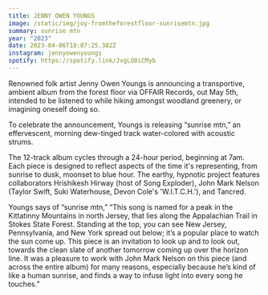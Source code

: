 ```yaml
---
title: JENNY OWEN YOUNGS
image: /static/img/joy-fromtheforestfloor-sunrisemtn.jpg
summary: sunrise mtn
year: "2023"
date: 2023-04-06T18:07:25.382Z
instagram: jennyowenyoungs
spotify: https://spotify.link/JvgLO8iCMyb
---
```

Renowned folk artist Jenny Owen Youngs is announcing a transportive, ambient album from the forest floor via OFFAIR Records, out May 5th, intended to be listened to while hiking amongst woodland greenery, or imagining oneself doing so. 

To celebrate the announcement, Youngs is releasing “sunrise mtn,” an effervescent, morning dew-tinged track water-colored with acoustic strums. 

The 12-track album cycles through a 24-hour period, beginning at 7am. Each piece is designed to reflect aspects of the time it's representing, from sunrise to dusk, moonset to blue hour. The earthy, hypnotic project features collaborators Hrishikesh Hirway (host of Song Exploder), John Mark Nelson (Taylor Swift, Suki Waterhouse, Devon Cole's 'W.I.T.C.H.'), and Tancred. 

Youngs says of “sunrise mtn,” “This song is named for a peak in the Kittatinny Mountains in north Jersey, that lies along the Appalachian Trail in Stokes State Forest. Standing at the top, you can see New Jersey, Pennsylvania, and New York spread out below; it’s a popular place to watch the sun come up. This piece is an invitation to look up and to look out, towards the clean slate of another tomorrow coming up over the horizon line. It was a pleasure to work with John Mark Nelson on this piece (and across the entire album) for many reasons, especially because he’s kind of like a human sunrise, and finds a way to infuse light into every song he touches.”